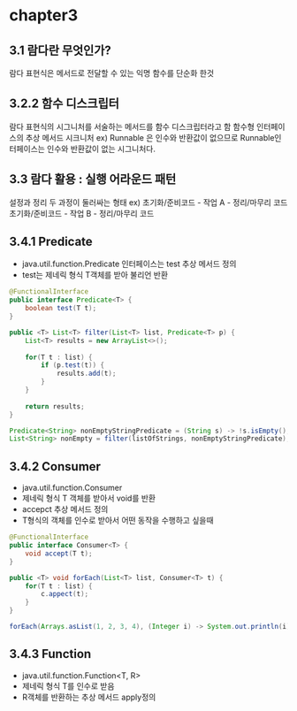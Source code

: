 # chapter3

## 3.1 람다란 무엇인가?
람다 표현식은 메서드로 전달할 수 있는 익명 함수를 단순화 한것

## 3.2.2 함수 디스크립터
람다 표현식의 시그니처를 서술하는 메서드를 함수 디스크립터라고 함
함수형 인터페이스의 추상 메서드 시크니처
ex) Runnable 은 인수와 반환값이 없으므로 Runnable인터페이스는 인수와 반환값이 없는 시그니처다.

## 3.3 람다 활용 : 실행 어라운드 패턴
설정과 정리 두 과정이 둘러싸는 형태
ex) 초기화/준비코드 - 작업 A - 정리/마무리 코드
    초기화/준비코드 - 작업 B - 정리/마무리 코드

## 3.4.1 Predicate
* java.util.function.Predicate<T> 인터페이스는 test 추상 메서드 정의
* test는 제네릭 형식 T객체를 받아 불리언 반환

```java
@FunctionalInterface
public interface Predicate<T> {
    boolean test(T t);
}

public <T> List<T> filter(List<T> list, Predicate<T> p) {
	List<T> results = new ArrayList<>();
	
	for(T t : list) {
		if (p.test(t)) {
			results.add(t);
		}
	}
	
	return results;
}

Predicate<String> nonEmptyStringPredicate = (String s) -> !s.isEmpty();
List<String> nonEmpty = filter(listOfStrings, nonEmptyStringPredicate);
```
## 3.4.2 Consumer
* java.util.function.Consumer<T> 
* 제네릭 형식 T 객체를 받아서 void를 반환
* accepct 추상 메서드 정의
* T형식의 객체를 인수로 받아서 어떤 동작을 수행하고 싶을때

```java
@FunctionalInterface
public interface Consumer<T> {
	void accept(T t);
}

public <T> void forEach(List<T> list, Consumer<T> t) {
	for(T t : list) {
		c.appect(t);
	}
}

forEach(Arrays.asList(1, 2, 3, 4), (Integer i) -> System.out.println(i));
```

## 3.4.3 Function
* java.util.function.Function<T, R>
* 제네릭 형식 T를 인수로 받음
* R객체를 반환하는 추상 메서드 apply정의





   

